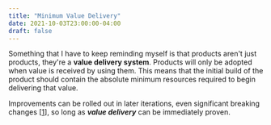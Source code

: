 ```yaml
---
title: "Minimum Value Delivery"
date: 2021-10-03T23:00:00-04:00
draft: false
---
```

Something that I have to keep reminding myself is that products aren't just products, they're a **value delivery system**. Products will only be adopted when value is received by using them. This means that the initial build of the product should contain the absolute minimum resources required to begin delivering that value.

Improvements can be rolled out in later iterations, even significant breaking changes [[1](https://johnforstmeier.com/notes/initial-backwards-compatibility/ "Initial Backwards Compatibility - Forstmeier")], so long as **_value delivery_** can be immediately proven.